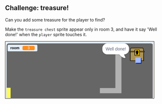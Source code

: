 ## Challenge: treasure!

Can you add some treasure for the player to find?

Make the `treasure chest` sprite appear only in room 3, and have it say 'Well done!' when the `player` sprite touches it.

![screenshot](images/world-treasure.png)

